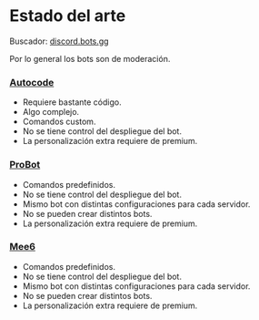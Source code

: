 # Estado del arte

Buscador: [discord.bots.gg](https://discord.bots.gg/)

Por lo general los bots son de moderación.

### [Autocode](https://autocode.com/)

-   Requiere bastante código.
-   Algo complejo.
-   Comandos custom.
-   No se tiene control del despliegue del bot.
-   La personalización extra requiere de premium.

### [ProBot](https://probot.io/)

-   Comandos predefinidos.
-   No se tiene control del despliegue del bot.
-   Mismo bot con distintas configuraciones para cada servidor.
-   No se pueden crear distintos bots.
-   La personalización extra requiere de premium.

### [Mee6](https://mee6.xyz/)

-   Comandos predefinidos.
-   No se tiene control del despliegue del bot.
-   Mismo bot con distintas configuraciones para cada servidor.
-   No se pueden crear distintos bots.
-   La personalización extra requiere de premium.
